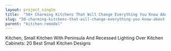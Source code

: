 ```yaml
---
layout: project_single
title:  "50+ Charming Kitchens That Will Change Everything You Know About Small Spaces"
slug: "50-charming-kitchens-that-will-change-everything-you-know-about-small-spaces"
parent: "kitchen-remodel"
---
```

Kitchen, Small Kitchen With Peninsula And Recessed Lighting Over Kitchen Cabinets: 20 Best Small Kitchen Designs